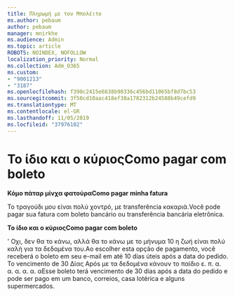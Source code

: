 ```yaml
---
title: Πληρωμή με τον Μπολέιτο
ms.author: pebaum
author: pebaum
manager: mnirkhe
ms.audience: Admin
ms.topic: article
ROBOTS: NOINDEX, NOFOLLOW
localization_priority: Normal
ms.collection: Adm_O365
ms.custom:
- "9001213"
- "3187"
ms.openlocfilehash: f390c2415e6638b90336c456bd11065bf8d7bc53
ms.sourcegitcommit: 3f50cd10aac418ef38a1782312b24588b49cefd9
ms.translationtype: MT
ms.contentlocale: el-GR
ms.lasthandoff: 11/05/2019
ms.locfileid: "37976102"
---
```

# <a name="como-pagar-com-boleto"></a><span data-ttu-id="81adf-102">Το ίδιο και ο κύριος</span><span class="sxs-lookup"><span data-stu-id="81adf-102">Como pagar com boleto</span></span>

<span data-ttu-id="81adf-103">**Κόμο πάταρ μίνχα φατούρα**</span><span class="sxs-lookup"><span data-stu-id="81adf-103">**Como pagar minha fatura**</span></span>

<span data-ttu-id="81adf-104">Το τραγούδι μου είναι πολύ χοντρό, με transferência κακαριά.</span><span class="sxs-lookup"><span data-stu-id="81adf-104">Você pode pagar sua fatura com boleto bancário ou transferência bancária eletrônica.</span></span>

<span data-ttu-id="81adf-105">**Το ίδιο και ο κύριος**</span><span class="sxs-lookup"><span data-stu-id="81adf-105">**Como pagar com  boleto**</span></span>

<span data-ttu-id="81adf-106">' Οχι, δεν θα το κάνω, αλλά θα το κάνω με το μήνυμα 10 η ζωή είναι πολύ καλή για τα δεδομένα του.</span><span class="sxs-lookup"><span data-stu-id="81adf-106">Ao escolher  esta opção de pagamento, você receberá o boleto em seu e-mail em até 10 dias úteis após a data do pedido.</span></span> <span data-ttu-id="81adf-107">Το vencimento de 30 Δίας Após με τα δεδομένα κάνουν το παίδιο ε. π. α. α. α. α. α. α</span><span class="sxs-lookup"><span data-stu-id="81adf-107">Esse boleto terá vencimento de 30 dias após a data do pedido e pode ser pago em um banco, correios, casa lotérica e alguns supermercados.</span></span> 